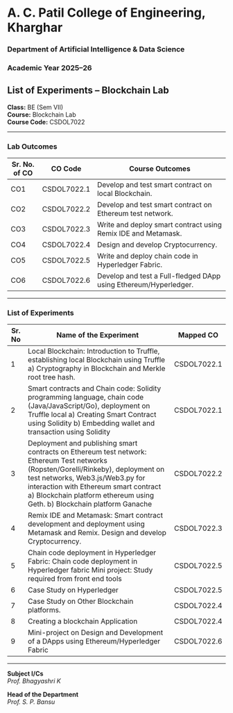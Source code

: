# A. C. Patil College of Engineering, Kharghar  
### Department of Artificial Intelligence & Data Science  
### Academic Year 2025–26  
## List of Experiments – Blockchain Lab  
**Class:** BE (Sem VII)  
**Course:** Blockchain Lab  
**Course Code:** CSDOL7022  

---

### Lab Outcomes

| Sr. No. of CO | CO Code       | Course Outcomes                                                                 |
|---------------|---------------|----------------------------------------------------------------------------------|
| CO1           | CSDOL7022.1   | Develop and test smart contract on local Blockchain.                            |
| CO2           | CSDOL7022.2   | Develop and test smart contract on Ethereum test network.                       |
| CO3           | CSDOL7022.3   | Write and deploy smart contract using Remix IDE and Metamask.                   |
| CO4           | CSDOL7022.4   | Design and develop Cryptocurrency.                                              |
| CO5           | CSDOL7022.5   | Write and deploy chain code in Hyperledger Fabric.                              |
| CO6           | CSDOL7022.6   | Develop and test a Full-fledged DApp using Ethereum/Hyperledger.                |

---

### List of Experiments

| Sr. No | Name of the Experiment                                                                                                                                                        | Mapped CO      |
|--------|----------------------------------------------------------------------------------------------------------------------------------------------------------------------------------|----------------|
| 1      | Local Blockchain: Introduction to Truffle, establishing local Blockchain using Truffle a) Cryptography in Blockchain and Merkle root tree hash.                                | CSDOL7022.1    |
| 2      | Smart contracts and Chain code: Solidity programming language, chain code (Java/JavaScript/Go), deployment on Truffle local a) Creating Smart Contract using Solidity b) Embedding wallet and transaction using Solidity | CSDOL7022.1    |
| 3      | Deployment and publishing smart contracts on Ethereum test network: Ethereum Test networks (Ropsten/Gorelli/Rinkeby), deployment on test networks, Web3.js/Web3.py for interaction with Ethereum smart contract a) Blockchain platform ethereum using Geth. b) Blockchain platform Ganache | CSDOL7022.2    |
| 4      | Remix IDE and Metamask: Smart contract development and deployment using Metamask and Remix. Design and develop Cryptocurrency.                                                  | CSDOL7022.3    |
| 5      | Chain code deployment in Hyperledger Fabric: Chain code deployment in Hyperledger fabric Mini project: Study required from front end tools                                      | CSDOL7022.5    |
| 6      | Case Study on Hyperledger                                                                                                                                                      | CSDOL7022.5    |
| 7      | Case Study on Other Blockchain platforms.                                                                                                                                       | CSDOL7022.4    |
| 8      | Creating a blockchain Application                                                                                                                                               | CSDOL7022.4    |
| 9      | Mini-project on Design and Development of a DApps using Ethereum/Hyperledger Fabric                                                                                             | CSDOL7022.6    |

---

**Subject I/Cs**  
*Prof. Bhagyashri K*

**Head of the Department**  
*Prof. S. P. Bansu*

